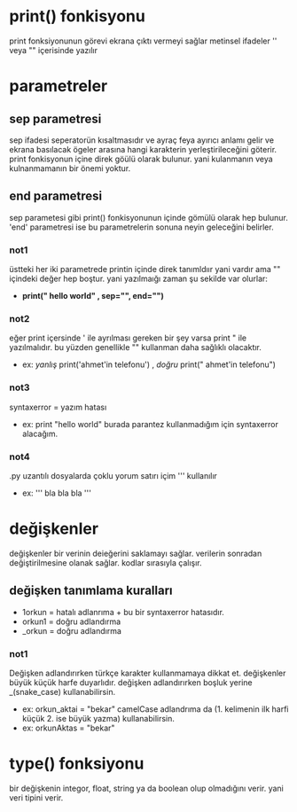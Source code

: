 # print() fonkisyonu
print fonksiyonunun görevi ekrana çıktı vermeyi sağlar
metinsel ifadeler '' veya "" içerisinde yazılır
# parametreler
## sep parametresi
sep ifadesi seperatorün kısaltmasıdır ve ayraç feya ayırıcı anlamı gelir ve ekrana basılacak ögeler arasına hangi karakterin yerleştirileceğini göterir. print fonkisyonun içine direk göülü olarak bulunur. yani kulanmanın veya kulnanmamanın bir önemi yoktur.
## end parametresi
sep parametesi gibi print() fonkisyonunun içinde gömülü olarak hep bulunur. 'end' parametresi ise bu parametrelerin sonuna neyin geleceğini belirler.

### not1
üstteki her iki parametrede printin içinde direk tanımldıır yani vardır ama "" içindeki değer hep boştur. yani yazılmaığı zaman şu sekilde var olurlar:
- **print(" hello world" , sep="", end="")**
### not2
eğer print içersinde ' ile ayrılması gereken bir şey varsa print " ile yazılmalıdır. bu yüzden genellikle "" kullanman daha sağlıklı olacaktır.
- ex: *yanlış* print('ahmet'in telefonu') , *doğru* print(" ahmet'in telefonu")
### not3
syntaxerror = yazım hatası
- ex: print "hello world" burada parantez kullanmadığım için syntaxerror alacağım.
### not4
.py uzantılı dosyalarda çoklu yorum satırı içim ''' kullanılır
- ex: ''' bla bla bla  ''' 

# değişkenler
değişkenler bir verinin deieğerini saklamayı sağlar.
verilerin sonradan değiştirilmesine olanak sağlar. 
kodlar sırasıyla çalışır.

## değişken tanımlama kuralları
- 1orkun = hatalı adlanrıma + bu bir syntaxerror hatasıdır.
- orkun1 = doğru adlandırma
- _orkun = doğru adlandırma

### not1 
Değişken adlandırırken türkçe karakter kullanmamaya dikkat et.
değişkenler büyük küçük harfe duyarlıdır.
değişken adlandırırken boşluk yerine _(snake_case) kullanabilirsin.
- ex: orkun_aktai = "bekar"
camelCase adlandrıma da (1. kelimenin ilk harfi küçük 2. ise büyük yazma) kullanabilirsin.
- ex: orkunAktas = "bekar"

# type() fonksiyonu
bir değişkenin integor, float, string ya da boolean olup olmadığını verir. yani veri tipini verir.